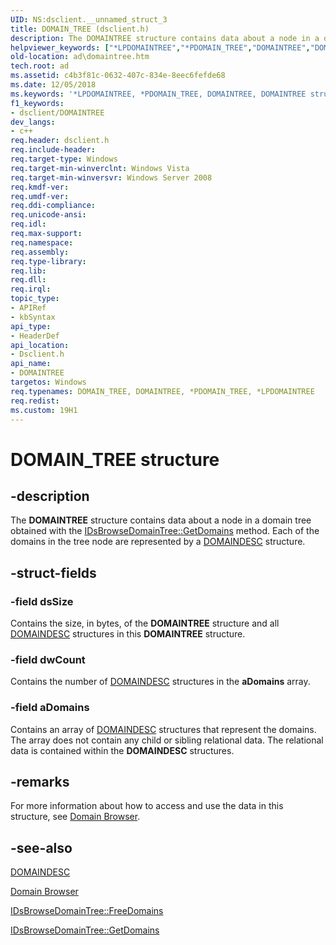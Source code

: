 ```yaml
---
UID: NS:dsclient.__unnamed_struct_3
title: DOMAIN_TREE (dsclient.h)
description: The DOMAINTREE structure contains data about a node in a domain tree obtained with the IDsBrowseDomainTree::GetDomains method. Each of the domains in the tree node are represented by a DOMAINDESC structure.helpviewer_keywords: ["*LPDOMAINTREE","*PDOMAIN_TREE","DOMAINTREE","DOMAINTREE structure [Active Directory]","DOMAIN_TREE","DOMAIN_TREE structure [Active Directory]","LPDOMAINTREE","LPDOMAINTREE structure pointer [Active Directory]","PDOMAIN_TREE","PDOMAIN_TREE structure pointer [Active Directory]","_glines_domaintree","ad.domaintree","dsclient/DOMAINTREE","dsclient/DOMAIN_TREE","dsclient/LPDOMAINTREE","dsclient/PDOMAIN_TREE"]
old-location: ad\domaintree.htm
tech.root: ad
ms.assetid: c4b3f81c-0632-407c-834e-8eec6fefde68
ms.date: 12/05/2018
ms.keywords: '*LPDOMAINTREE, *PDOMAIN_TREE, DOMAINTREE, DOMAINTREE structure [Active Directory], DOMAIN_TREE, DOMAIN_TREE structure [Active Directory], LPDOMAINTREE, LPDOMAINTREE structure pointer [Active Directory], PDOMAIN_TREE, PDOMAIN_TREE structure pointer [Active Directory], _glines_domaintree, ad.domaintree, dsclient/DOMAINTREE, dsclient/DOMAIN_TREE, dsclient/LPDOMAINTREE, dsclient/PDOMAIN_TREE'
f1_keywords:
- dsclient/DOMAINTREE
dev_langs:
- c++
req.header: dsclient.h
req.include-header: 
req.target-type: Windows
req.target-min-winverclnt: Windows Vista
req.target-min-winversvr: Windows Server 2008
req.kmdf-ver: 
req.umdf-ver: 
req.ddi-compliance: 
req.unicode-ansi: 
req.idl: 
req.max-support: 
req.namespace: 
req.assembly: 
req.type-library: 
req.lib: 
req.dll: 
req.irql: 
topic_type:
- APIRef
- kbSyntax
api_type:
- HeaderDef
api_location:
- Dsclient.h
api_name:
- DOMAINTREE
targetos: Windows
req.typenames: DOMAIN_TREE, DOMAINTREE, *PDOMAIN_TREE, *LPDOMAINTREE
req.redist: 
ms.custom: 19H1
---
```


# DOMAIN_TREE structure


## -description


The <b>DOMAINTREE</b> structure contains  data about a node in a domain tree obtained with the <a href="https://docs.microsoft.com/windows/desktop/api/dsclient/nf-dsclient-idsbrowsedomaintree-getdomains">IDsBrowseDomainTree::GetDomains</a> method. Each of the domains in the tree  node are represented by a 
<a href="https://docs.microsoft.com/windows/desktop/api/dsclient/ns-dsclient-domaindesc">DOMAINDESC</a> structure.


## -struct-fields




### -field dsSize

Contains the size, in bytes, of the <b>DOMAINTREE</b> structure and all <a href="https://docs.microsoft.com/windows/desktop/api/dsclient/ns-dsclient-domaindesc">DOMAINDESC</a> structures in this <b>DOMAINTREE</b> structure.


### -field dwCount

Contains the number of  <a href="https://docs.microsoft.com/windows/desktop/api/dsclient/ns-dsclient-domaindesc">DOMAINDESC</a> structures in the <b>aDomains</b> array.


### -field aDomains

Contains an array of <a href="https://docs.microsoft.com/windows/desktop/api/dsclient/ns-dsclient-domaindesc">DOMAINDESC</a> structures that represent the domains. The array does not contain any child or sibling relational data. The relational data is contained within the <b>DOMAINDESC</b> structures.


## -remarks



For more information about how to access and use the data in this structure, see <a href="https://docs.microsoft.com/windows/desktop/AD/domain-browser">Domain Browser</a>.




## -see-also




<a href="https://docs.microsoft.com/windows/desktop/api/dsclient/ns-dsclient-domaindesc">DOMAINDESC</a>



<a href="https://docs.microsoft.com/windows/desktop/AD/domain-browser">Domain Browser</a>



<a href="https://docs.microsoft.com/windows/desktop/api/dsclient/nf-dsclient-idsbrowsedomaintree-freedomains">IDsBrowseDomainTree::FreeDomains</a>



<a href="https://docs.microsoft.com/windows/desktop/api/dsclient/nf-dsclient-idsbrowsedomaintree-getdomains">IDsBrowseDomainTree::GetDomains</a>
 

 

